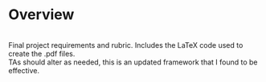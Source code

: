 # Overview
<br/>Final project requirements and rubric. Includes the LaTeX code used to create the .pdf files.
<br/>TAs should alter as needed, this is an updated framework that I found to be effective.
